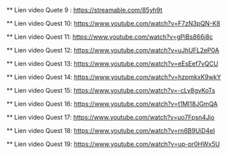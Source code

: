 
** Lien video Quete 9 : 
https://streamable.com/85yh9t

** Lien video Quest 10:
https://www.youtube.com/watch?v=F7zN3pQN-K8

** Lien video Quest 11:
https://www.youtube.com/watch?v=gPiBs866j8c

** Lien video Quest 12:
https://www.youtube.com/watch?v=uJhUFL2eP0A

** Lien video Quest 13:
https://www.youtube.com/watch?v=eEsEef7vQCU

** Lien video Quest 14:
https://www.youtube.com/watch?v=hzpmkxK9wkY

** Lien video Quest 15:
https://www.youtube.com/watch?v=-cLy8gvKoTs

** Lien video Quest 16:
https://www.youtube.com/watch?v=t1MI18JGmQA

** Lien video Quest 17:
https://www.youtube.com/watch?v=uo7Fpsn4Jio

** Lien video Quest 18:
https://www.youtube.com/watch?v=rn6B9UiD4eI

** Lien video Quest 19:
https://www.youtube.com/watch?v=up-pr0HWx5U

